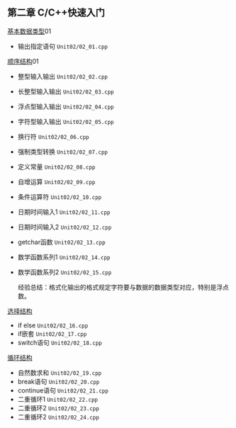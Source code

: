 ## 第二章 C/C++快速入门

[基本数据类型](https://sunnywhy.com/sfbj/2/1)01

- 输出指定语句 `Unit02/02_01.cpp`

[顺序结构](https://sunnywhy.com/sfbj/2/2/3)01

- 整型输入输出 `Unit02/02_02.cpp`
- 长整型输入输出 `Unit02/02_03.cpp`
- 浮点型输入输出 `Unit02/02_04.cpp`
- 字符型输入输出 `Unit02/02_05.cpp`
- 换行符 `Unit02/02_06.cpp`
- 强制类型转换 `Unit02/02_07.cpp`
- 定义常量 `Unit02/02_08.cpp`
- 自增运算 `Unit02/02_09.cpp`
- 条件运算符 `Unit02/02_10.cpp`
- 日期时间输入1 `Unit02/02_11.cpp`
- 日期时间输入2 `Unit02/02_12.cpp`
- getchar函数 `Unit02/02_13.cpp`
- 数学函数系列1 `Unit02/02_14.cpp`
- 数学函数系列2 `Unit02/02_15.cpp`

    经验总结：格式化输出的格式规定字符要与数据的数据类型对应，特别是浮点数。

[选择结构](https://sunnywhy.com/sfbj/2/3)

- if else `Unit02/02_16.cpp`
- if嵌套 `Unit02/02_17.cpp`
- switch语句 `Unit02/02_18.cpp`

[循环结构](https://sunnywhy.com/sfbj/2/4)

- 自然数求和 `Unit02/02_19.cpp`
- break语句 `Unit02/02_20.cpp`
- continue语句 `Unit02/02_21.cpp`
- 二重循环1 `Unit02/02_22.cpp`
- 二重循环2 `Unit02/02_23.cpp`
- 二重循环2 `Unit02/02_24.cpp`